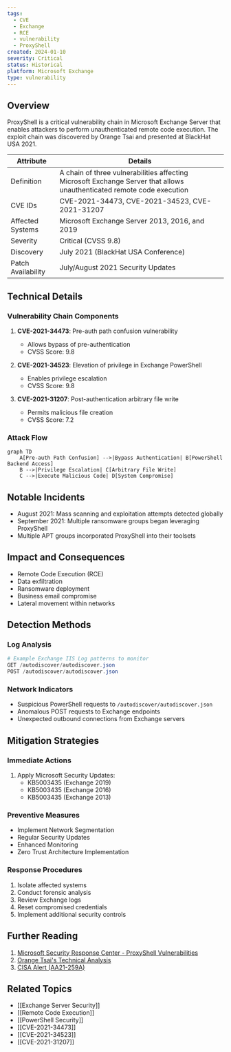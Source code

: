 ```yaml
---
tags:
  - CVE
  - Exchange
  - RCE
  - vulnerability
  - ProxyShell
created: 2024-01-10
severity: Critical
status: Historical
platform: Microsoft Exchange
type: vulnerability
---
```

## Overview
ProxyShell is a critical vulnerability chain in Microsoft Exchange Server that enables attackers to perform unauthenticated remote code execution. The exploit chain was discovered by Orange Tsai and presented at BlackHat USA 2021.

| Attribute | Details |
|-----------|---------|
| Definition | A chain of three vulnerabilities affecting Microsoft Exchange Server that allows unauthenticated remote code execution |
| CVE IDs | CVE-2021-34473, CVE-2021-34523, CVE-2021-31207 |
| Affected Systems | Microsoft Exchange Server 2013, 2016, and 2019 |
| Severity | Critical (CVSS 9.8) |
| Discovery | July 2021 (BlackHat USA Conference) |
| Patch Availability | July/August 2021 Security Updates |

## Technical Details

### Vulnerability Chain Components
1. **CVE-2021-34473**: Pre-auth path confusion vulnerability
   - Allows bypass of pre-authentication
   - CVSS Score: 9.8

2. **CVE-2021-34523**: Elevation of privilege in Exchange PowerShell
   - Enables privilege escalation
   - CVSS Score: 9.8

3. **CVE-2021-31207**: Post-authentication arbitrary file write
   - Permits malicious file creation
   - CVSS Score: 7.2

### Attack Flow
```mermaid
graph TD
    A[Pre-auth Path Confusion] -->|Bypass Authentication| B[PowerShell Backend Access]
    B -->|Privilege Escalation| C[Arbitrary File Write]
    C -->|Execute Malicious Code| D[System Compromise]
```

## Notable Incidents
- August 2021: Mass scanning and exploitation attempts detected globally
- September 2021: Multiple ransomware groups began leveraging ProxyShell
- Multiple APT groups incorporated ProxyShell into their toolsets

## Impact and Consequences
- Remote Code Execution (RCE)
- Data exfiltration
- Ransomware deployment
- Business email compromise
- Lateral movement within networks

## Detection Methods

### Log Analysis
```powershell
# Example Exchange IIS Log patterns to monitor
GET /autodiscover/autodiscover.json
POST /autodiscover/autodiscover.json
```

### Network Indicators
- Suspicious PowerShell requests to `/autodiscover/autodiscover.json`
- Anomalous POST requests to Exchange endpoints
- Unexpected outbound connections from Exchange servers

## Mitigation Strategies

### Immediate Actions
1. Apply Microsoft Security Updates:
   - KB5003435 (Exchange 2019)
   - KB5003435 (Exchange 2016)
   - KB5003435 (Exchange 2013)

### Preventive Measures
- Implement Network Segmentation
- Regular Security Updates
- Enhanced Monitoring
- Zero Trust Architecture Implementation

### Response Procedures
1. Isolate affected systems
2. Conduct forensic analysis
3. Review Exchange logs
4. Reset compromised credentials
5. Implement additional security controls

## Further Reading
1. [Microsoft Security Response Center - ProxyShell Vulnerabilities](https://msrc.microsoft.com/update-guide/vulnerability)
2. [Orange Tsai's Technical Analysis](https://blog.orange.tw/2021/08/proxyshell-a-new-attack-surface-on-ms-exchange-part-1.html)
3. [CISA Alert (AA21-259A)](https://www.cisa.gov/news-events/cybersecurity-advisories/aa21-259a)

## Related Topics
- [[Exchange Server Security]]
- [[Remote Code Execution]]
- [[PowerShell Security]]
- [[CVE-2021-34473]]
- [[CVE-2021-34523]]
- [[CVE-2021-31207]]